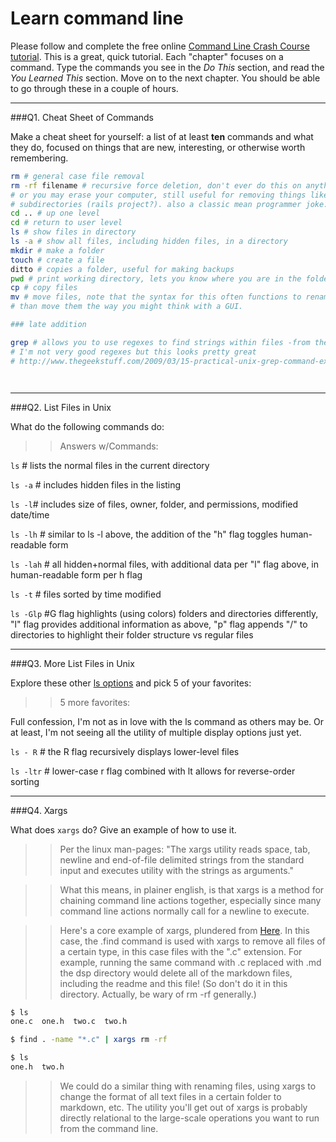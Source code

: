 # Learn command line

Please follow and complete the free online [Command Line Crash Course
tutorial](http://cli.learncodethehardway.org/book/). This is a great,
quick tutorial. Each "chapter" focuses on a command. Type the commands
you see in the _Do This_ section, and read the _You Learned This_
section. Move on to the next chapter. You should be able to go through
these in a couple of hours.

---

###Q1.  Cheat Sheet of Commands  

Make a cheat sheet for yourself: a list of at least **ten** commands and what they do, focused on things that are new, interesting, or otherwise worth remembering.

> > 

```bash
rm # general case file removal
rm -rf filename # recursive force deletion, don't ever do this on anything important or high level
# or you may erase your computer, still useful for removing things like directories with their own
# subdirectories (rails project?). also a classic mean programmer joke.
cd .. # up one level
cd # return to user level
ls # show files in directory
ls -a # show all files, including hidden files, in a directory
mkdir # make a folder
touch # create a file
ditto # copies a folder, useful for making backups
pwd # print working directory, lets you know where you are in the folder structure
cp # copy files
mv # move files, note that the syntax for this often functions to rename files rather 
# than move them the way you might think with a GUI. 

### late addition

grep # allows you to use regexes to find strings within files -from the command line-
# I'm not very good regexes but this looks pretty great
# http://www.thegeekstuff.com/2009/03/15-practical-unix-grep-command-examples




```

---

###Q2.  List Files in Unix   

What do the following commands do:  

> > Answers w/Commands:

`ls`  # lists the normal files in the current directory

`ls -a` # includes hidden files in the listing  

`ls -l`# includes size of files, owner, folder, and permissions, modified date/time

`ls -lh` # similar to ls -l above, the addition of the "h" flag toggles human-readable form

`ls -lah` # all hidden+normal files, with additional data per "l" flag above, in human-readable form per h flag

`ls -t` # files sorted by time modified

`ls -Glp` #G flag highlights (using colors) folders and directories differently, "l" flag provides additional information as above, "p" flag appends "/" to directories to highlight their folder structure vs regular files

---

###Q3.  More List Files in Unix  

Explore these other [ls options](http://www.techonthenet.com/unix/basic/ls.php) and pick 5 of your favorites:

> > 5 more favorites:

Full confession, I'm not as in love with the ls command as others may be. Or at least, I'm not seeing all the utility of multiple display options just yet. 

`ls - R` # the R flag recursively displays lower-level files

`ls -ltr` # lower-case r flag combined with lt allows for reverse-order sorting


---

###Q4.  Xargs   

What does `xargs` do? Give an example of how to use it.

>> Per the linux man-pages: "The xargs utility reads space, tab, newline and end-of-file delimited strings from the standard input and executes utility with the strings as arguments."

>> What this means, in plainer english, is that xargs is a method for chaining command line actions together, especially since many command line actions normally call for a newline to execute.

>> Here's a core example of xargs, plundered from [Here](http://www.thegeekstuff.com/2013/12/xargs-examples/). In this case, the .find command is used with xargs to remove all files of a certain type, in this case files with the ".c" extension. For example, running the same command with .c replaced with .md the dsp directory would delete all of the markdown files, including the readme and this file! (So don't do it in this directory. Actually, be wary of rm -rf generally.)


```bash
$ ls
one.c  one.h  two.c  two.h

$ find . -name "*.c" | xargs rm -rf

$ ls
one.h  two.h
```

>> We could do a similar thing with renaming files, using xargs to change the format of all text files in a certain folder to markdown, etc. The utility you'll get out of xargs is probably directly relational to the large-scale operations you want to run from the command line.

<!-- >> One thing you can do with xargs is to use the -n flag to limit the per-line output.

```bash
# -n limits output per-line, examples 
echo a b c d e f g h i | xargs -n 2
echo a b c d e f g h i | xargs -n 3
echo a b c d e f g h i | xargs -n 5
``` -->

<!-- > > Many command line options have multiple flags that allow them to be used in different ways. For example, when I input

'ls --help' into the command line, I get the following response

```bash
ls: illegal option -- -
usage: ls [-ABCFGHLOPRSTUWabcdefghiklmnopqrstuwx1] [file ...]
```

This gives me a list of all the arguments I could apply to the ls command, in various ways. For some commands, however, certain combinations of flags written in a certain order might produce an error.
 -->
 

